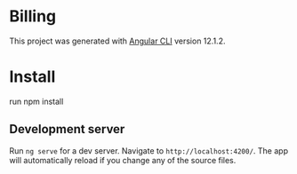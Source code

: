 # Billing

This project was generated with [Angular CLI](https://github.com/angular/angular-cli) version 12.1.2.

# Install

run npm install

## Development server

Run `ng serve` for a dev server. Navigate to `http://localhost:4200/`. The app will automatically reload if you change any of the source files.


